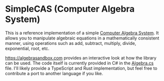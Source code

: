 # SimpleCAS (Computer Algebra System)
This is a reference implementation of a simple [Computer Algebra System](https://en.wikipedia.org/wiki/Computer_algebra_system). It allows you to manipulate algebraic equations in a mathematically consistent manner, using operations such as add, subtract, multiply, divide, exponential, root, etc.

https://algebrasandbox.com provides an interactive look at how the library can be used. The code itself is currently provided in C# in the [Algebra.cs](https://github.com/nicbarker/computer-algebra-system/blob/main/csharp/Algebra.cs) file. I'll likely provide a TypeScript and Rust implementation, but feel free to contribute a port to another language if you like.
